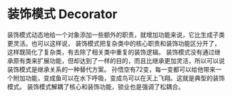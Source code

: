 装饰模式 Decorator
===
装饰模式动态地给一个对象添加一些额外的职责，就增加功能来说，它比生成子类更灵活。也可以这样说，
装饰模式把复杂类中的核心职责和装饰功能区分开了，这样既简化了复杂类，有去除了相关类中重复的装饰逻辑。
装饰模式没有通过继承原有类来扩展功能，但却达到了一样的目的，而且比继承更加灵活，所以可以说装饰模式是继承关系的一种替代方案。
孙悟空有72变，每一变都可以给他带来一个附加功能，变成鱼可以在水下呼吸，变成鸟可以在天上飞翔。这就是典型的装饰模式。
装饰模式解耦了核心和装饰功能，锁业也是强调了松耦合。
